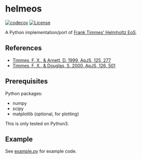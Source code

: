 # helmeos

[![codecov](https://codecov.io/github/msbc/helmeos/graph/badge.svg?token=9C1XFJO2SQ)](https://codecov.io/github/msbc/helmeos)
[![License](https://img.shields.io/badge/License-MIT-blue.svg)](https://opensource.org/license/mit)

A Python implementation/port of [Frank Timmes' Helmholtz EoS](http://cococubed.com/code_pages/eos.shtml).

## References

- [Timmes, F. X., & Arnett, D. 1999, ApJS, 125, 277](https://ui.adsabs.harvard.edu/abs/1999ApJS..125..277T/abstract)
- [Timmes, F. X., & Douglas, S. 2000, ApJS, 126, 501](https://ui.adsabs.harvard.edu/abs/2000ApJS..126..501T/abstract)

## Prerequisites

Python packages:

- numpy
- scipy
- matplotlib (optional, for plotting)

This is only tested on Python3.

## Example

See [example.py](helmeos/example.py) for example code.
